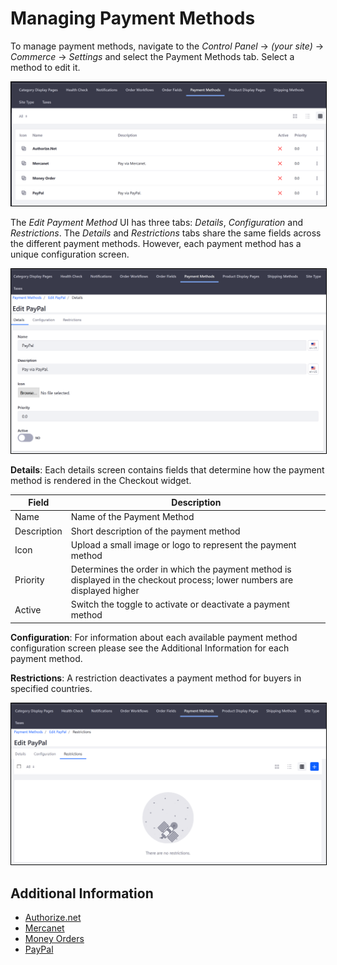 # Managing Payment Methods

To manage payment methods, navigate to the _Control Panel_ → _(your site)_ → _Commerce_ → _Settings_ and select the Payment Methods tab. Select a method to edit it.

<img src="./images/01.png" width="700px" style="border: #000000 1px solid;">

The _Edit Payment Method_ UI has three tabs: _Details_, _Configuration_ and _Restrictions_. The _Details_ and _Restrictions_ tabs share the same fields across the different payment methods. However, each payment method has a unique configuration screen.

<img src="./images/02.png" width="700px" style="border: #000000 1px solid;">

**Details**: Each details screen contains fields that determine how the payment method is rendered in the Checkout widget.

|Field | Description |
|----- | ----------- |
|Name  | Name of the Payment Method |
|Description | Short description of the payment method |
|Icon| Upload a small image or logo to represent the payment method |
|Priority | Determines the order in which the payment method is displayed in the checkout process; lower numbers are displayed higher |
|Active | Switch the toggle to activate or deactivate a payment method |  

**Configuration**: For information about each available payment method configuration screen please see the Additional Information for each payment method.

**Restrictions**: A restriction deactivates a payment method for buyers in specified countries.

<img src="./images/03.png" width="700px" style="border: #000000 1px solid;">

## Additional Information

* [Authorize.net](../../../sales/payments/payment-methods/authorize.net/README.md)
* [Mercanet](../../../sales/payments/payment-methods/mercanet/README.md)
* [Money Orders](../../../sales/payments/payment-methods/money-orders/README.md)
* [PayPal](../../../sales/payments/payment-methods/paypal/README.md)
